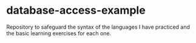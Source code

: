 # database-access-example
Repository to safeguard the syntax of the languages I have practiced and the basic learning exercises for each one.
